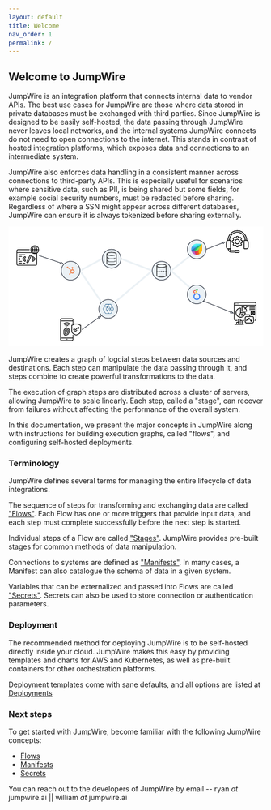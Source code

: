 ```yaml
---
layout: default
title: Welcome
nav_order: 1
permalink: /
---
```


## Welcome to JumpWire

JumpWire is an integration platform that connects internal data to vendor APIs. The best use cases for JumpWire are those where data stored in private databases must be exchanged with third parties. Since JumpWire is designed to be easily self-hosted, the data passing through JumpWire never leaves local networks, and the internal systems JumpWire connects do not need to open connections to the internet. This stands in contrast of hosted integration platforms, which exposes data and connections to an intermediate system.

JumpWire also enforces data handling in a consistent manner across connections to third-party APIs. This is especially useful for scenarios where sensitive data, such as PII, is being shared but some fields, for example social security numbers, must be redacted before sharing. Regardless of where a SSN might appear across different databases, JumpWire can ensure it is always tokenized before sharing externally.

![](assets/images/jumpwire-graph.svg)

JumpWire creates a graph of logcial steps between data sources and destinations. Each step can manipulate the data passing through it, and steps combine to create powerful transformations to the data.

The execution of graph steps are distributed across a cluster of servers, allowing JumpWire to scale linearly. Each step, called a "stage", can recover from failures without affecting the performance of the overall system.

In this documentation, we present the major concepts in JumpWire along with instructions for building execution graphs, called "flows", and configuring self-hosted deployments.

### Terminology

JumpWire defines several terms for managing the entire lifecycle of data integrations.

The sequence of steps for transforming and exchanging data are called ["Flows"](flows). Each Flow has one or more triggers that provide input data, and each step must complete successfully before the next step is started.

Individual steps of a Flow are called ["Stages"](/flows/stages). JumpWire provides pre-built stages for common methods of data manipulation.

Connections to systems are defined as ["Manifests"](/manifests). In many cases, a Manifest can also catalogue the schema of data in a given system.

Variables that can be externalized and passed into Flows are called ["Secrets"](/secrets). Secrets can also be used to store connection or authentication parameters.

### Deployment

The recommended method for deploying JumpWire is to be self-hosted directly inside your cloud. JumpWire makes this easy by providing templates and charts for AWS and Kubernetes, as well as pre-built containers for other orchestration platforms.

Deployment templates come with sane defaults, and all options are listed at [Deployments](/deployments)

### Next steps

To get started with JumpWire, become familiar with the following JumpWire concepts:

- [Flows](flows)
- [Manifests](manifests)
- [Secrets](secrets)

You can reach out to the developers of JumpWire by email -- ryan _at_ jumpwire.ai || william _at_ jumpwire.ai
